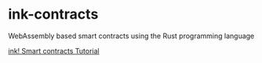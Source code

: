 # ink-contracts
WebAssembly based smart contracts using the Rust programming language

[ink! Smart contracts Tutorial](https://substrate.dev/substrate-contracts-workshop/#/)
